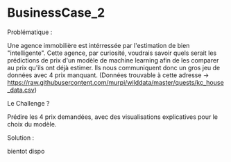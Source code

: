 # BusinessCase_2

Problématique :

Une agence immobilière est intérressée par l'estimation de bien "intelligente". Cette agence, par curiosité, voudrais savoir quels serait les prédictions de prix d'un modèle de machine learning afin de les comparer au prix qu'ils ont déjà estimer.
Ils nous communiquent donc un gros jeu de données avec 4 prix manquant.
(Données trouvable à cette adresse -> https://raw.githubusercontent.com/murpi/wilddata/master/quests/kc_house_data.csv)

Le Challenge ?

Prédire les 4 prix demandées, avec des visualisations explicatives pour le choix du modèle.

Solution :

bientot dispo
